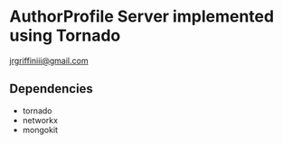 # AuthorProfile Server implemented using Tornado
jrgriffiniii@gmail.com

## Dependencies
* tornado
* networkx
* mongokit
